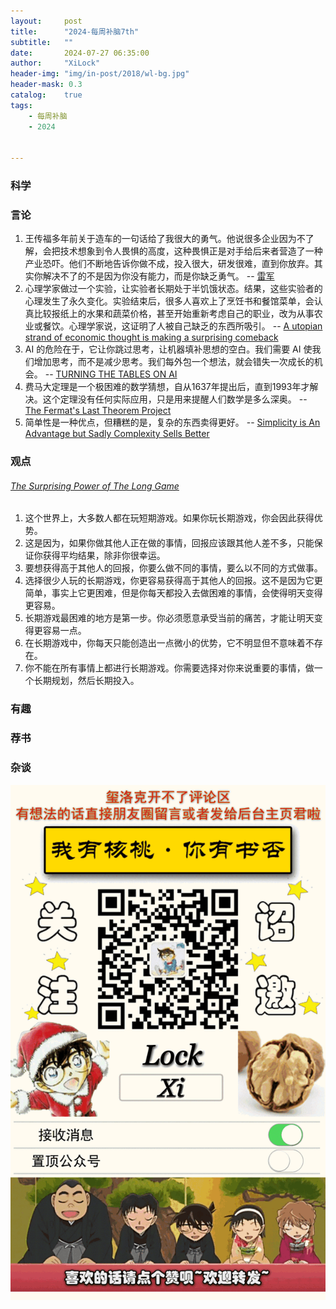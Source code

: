 ```yaml
---
layout:     post
title:      "2024-每周补脑7th"
subtitle:   ""
date:       2024-07-27 06:35:00
author:     "XiLock"
header-img: "img/in-post/2018/wl-bg.jpg"
header-mask: 0.3
catalog:    true
tags:
    - 每周补脑
    - 2024


---
```


### 科学


### 言论
1. 王传福多年前关于造车的一句话给了我很大的勇气。他说很多企业因为不了解，会把技术想象到令人畏惧的高度，这种畏惧正是对手给后来者营造了一种产业恐吓。他们不断地告诉你做不成，投入很大，研发很难，直到你放弃。其实你解决不了的不是因为你没有能力，而是你缺乏勇气。 -- [雷军](https://finance.sina.com.cn/tech/roll/2024-07-23/doc-incfcpey8084281.shtml)
1. 心理学家做过一个实验，让实验者长期处于半饥饿状态。结果，这些实验者的心理发生了永久变化。实验结束后，很多人喜欢上了烹饪书和餐馆菜单，会认真比较报纸上的水果和蔬菜价格，甚至开始重新考虑自己的职业，改为从事农业或餐饮。心理学家说，这证明了人被自己缺乏的东西所吸引。 -- [A utopian strand of economic thought is making a surprising comeback](https://www.vox.com/the-highlight/24065976/economists-post-scarcity-abundance-industrial-revolution-socialism-capitalism)
1. AI 的危险在于，它让你跳过思考，让机器填补思想的空白。我们需要 AI 使我们增加思考，而不是减少思考。我们每外包一个想法，就会错失一次成长的机会。 -- [TURNING THE TABLES ON AI](https://ia.net/topics/turning-the-tables-on-ai)
1. 费马大定理是一个极困难的数学猜想，自从1637年提出后，直到1993年才解决。这个定理没有任何实际应用，只是用来提醒人们数学是多么深奥。 -- [The Fermat's Last Theorem Project](https://leanprover-community.github.io/blog/posts/FLT-announcement/)
1. 简单性是一种优点，但糟糕的是，复杂的东西卖得更好。 -- [Simplicity is An Advantage but Sadly Complexity Sells Better](https://eugeneyan.com/writing/simplicity/)


### 观点
###### [The Surprising Power of The Long Game](https://fs.blog/long-game/)
1. 这个世界上，大多数人都在玩短期游戏。如果你玩长期游戏，你会因此获得优势。
2. 这是因为，如果你做其他人正在做的事情，回报应该跟其他人差不多，只能保证你获得平均结果，除非你很幸运。
3. 要想获得高于其他人的回报，你要么做不同的事情，要么以不同的方式做事。
4. 选择很少人玩的长期游戏，你更容易获得高于其他人的回报。这不是因为它更简单，事实上它更困难，但是你每天都投入去做困难的事情，会使得明天变得更容易。
5. 长期游戏最困难的地方是第一步。你必须愿意承受当前的痛苦，才能让明天变得更容易一点。
6. 在长期游戏中，你每天只能创造出一点微小的优势，它不明显但不意味着不存在。
7. 你不能在所有事情上都进行长期游戏。你需要选择对你来说重要的事情，做一个长期规划，然后长期投入。

### 有趣


### 荐书


### 杂谈


![](/img/wc-tail.GIF)
